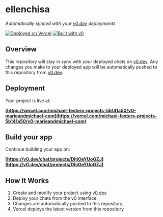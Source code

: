 # ellenchisa

*Automatically synced with your [v0.dev](https://v0.dev) deployments*

[![Deployed on Vercel](https://img.shields.io/badge/Deployed%20on-Vercel-black?style=for-the-badge&logo=vercel)](https://vercel.com/michael-festers-projects-5b141a50/v0-marieandmichael-com)
[![Built with v0](https://img.shields.io/badge/Built%20with-v0.dev-black?style=for-the-badge)](https://v0.dev/chat/projects/DhiOeYUoGZJ)

## Overview

This repository will stay in sync with your deployed chats on [v0.dev](https://v0.dev).
Any changes you make to your deployed app will be automatically pushed to this repository from [v0.dev](https://v0.dev).

## Deployment

Your project is live at:

**[https://vercel.com/michael-festers-projects-5b141a50/v0-marieandmichael-com](https://vercel.com/michael-festers-projects-5b141a50/v0-marieandmichael-com)**

## Build your app

Continue building your app on:

**[https://v0.dev/chat/projects/DhiOeYUoGZJ](https://v0.dev/chat/projects/DhiOeYUoGZJ)**

## How It Works

1. Create and modify your project using [v0.dev](https://v0.dev)
2. Deploy your chats from the v0 interface
3. Changes are automatically pushed to this repository
4. Vercel deploys the latest version from this repository
